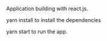 Application building with react.js.

yarn install
to install the dependencies

yarn start
to run the app.